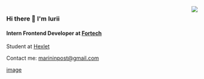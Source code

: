 <img align="right" src="https://github-readme-stats.vercel.app/api?username=marininiurii&show_icons=true&icon_color=489dff&text_color=718096&bg_color=00000000&hide_title=true&hide_border=true" />

### Hi there 👋 I'm Iurii

#### Intern Frontend Developer at [Fortech](https://fortech.dev/)

Student at [Hexlet](https://ru.hexlet.io/u/matisse/)

Сontact me: marininpost@gmail.com

[image](https://www.codewars.com/users/matisse/badges/small)








